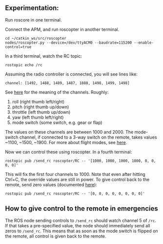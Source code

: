 ## Experimentation:

Run roscore in one terminal.

Connect the APM, and run roscopter in another terminal.

```
cd ~/catkin_ws/src/roscopter
nodes/roscopter.py --device=/dev/ttyACM0 --baudrate=115200 --enable-control=true
```

In a third terminal, watch the RC topic:

```
rostopic echo /rc
```

Assuming the radio controller is connected, you will see lines like:

```
channel: [1492, 1488, 1489, 1487, 1888, 1498, 1499, 1498]
```

See [here][1] for the meaning of the channels. Roughly:

1. roll (right thumb left/right)
2. pitch (right thumb up/down)
3. throttle (left thumb up/down)
4. yaw (left thumb left/right)
5. mode switch (some switch, e.g. gear or flap)

The values on these channels are between 1000 and 2000. The mode-switch
channel, if connected to a 3-way switch on the remote, takes values ~1100,
~1500, ~1900. For more about flight modes, see [here][2].

Now we can control these using roscopter. In a fourth terminal:

```
rostopic pub /send_rc roscopter/RC -- '[1000, 1000, 1000, 1000, 0, 0, 0, 0]'
```

This will fix the first four channels to 1000. Note that even after hitting
Ctrl+C, the override values are still in power. To give control back to the
remote, send zero values (documented [here][3]):

```
rostopic pub /send_rc roscopter/RC -- '[0, 0, 0, 0, 0, 0, 0, 0]'
```


## How to give control to the remote in emergencies

The ROS node sending controls to `/send_rc` should watch channel 5 of `/rc`. If
that takes a pre-specified value, the node should immediately send all zeros to
`/send_rc`. This means that as soon as the mode switch is flipped on the
remote, all control is given back to the remote.


[1]: http://copter.ardupilot.com/wiki/connecting-your-rc-input-and-motors/
[2]: https://code.google.com/p/arducopter/wiki/AC2_ModeSwitch
[3]: https://pixhawk.ethz.ch/mavlink/#RC_CHANNELS_OVERRIDE
